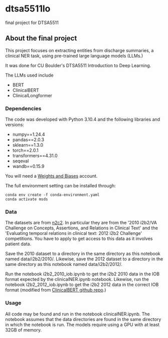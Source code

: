 # dtsa5511lo
final project for DTSA5511


<!-- ABOUT THE PROJECT -->
## About the final project
This project focuses on extracting entities from discharge summaries, a clinical NER task, using pre-trained large language models (LLMs.)

It was done for CU Boulder's DTSA5511 Introduction to Deep Learning.

The LLMs used include
- BERT
- ClinicalBERT
- ClinicalLongformer


### Dependencies

The code was developed with Python 3.10.4 and the following libraries and versions:
- numpy==1.24.4
- pandas==2.0.3
- sklearn==1.3.0
- torch==2.0.1
- transformers==4.31.0
- seqeval
- wandb==0.15.9

You will need a [Weights and Biases](https://wandb.ai/site) account.

The full environment setting can be installed through:
```
conda env create -f conda-environment.yaml
conda activate msds
```

### Data

The datasets are from [n2c2](https://portal.dbmi.hms.harvard.edu/projects/n2c2-nlp/). In particular they are from the '2010 i2b2/VA Challenge on Concepts, Assertions, and Relations in Clinical Text' and the 'Evaluating temporal relations in clinical text: 2012 i2b2 Challenge' competitions.  You have to apply to get access to this data as it involves patient data.

Save the 2010 dataset to a directory in the same directory as this notebook named data/i2b2/2010/.  Likewise, save the 2012 dataset to a directory in the same directory as this notebook named data/i2b2/2012/.

Run the notebook i2b2_2010_iob.ipynb to get the i2b2 2010 data in the IOB format expected by the clinicalNER.ipynb notebook.  Likewise, run the notebook i2b2_2012_iob.ipynb to get the i2b2 2012 data in the correct IOB format (modified from [ClinicalBERT github repo](https://github.com/EmilyAlsentzer/clinicalBERT/blob/master/downstream_tasks/i2b2_preprocessing/i2b2_2012/Reformat.ipynb).)

### Usage

All code may be found and run in the notebook clinicalNER.ipynb.  The notebook assumes that the data directories are found in the same directory in which the notebook is run.  The models require using a GPU with at least 32GB of memory.
